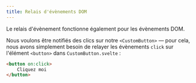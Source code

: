 ```yaml
---
title: Relais d'évènements DOM
---
```


Le relais d'évènement fonctionne également pour les évènements DOM.

Nous voulons être notifiés des clics sur notre `<CustomButton>` — pour cela, nous avons simplement besoin de relayer les évènements `click` sur l'élément `<button>` dans `CustomButton.svelte` :


```html
<button on:click>
	Cliquez moi
</button>
```
